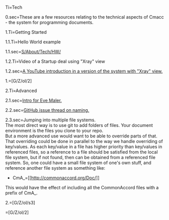 Ti=Tech


0.sec=These are a few resources relating to the technical aspects of Cmacc - the system for programming documents. 

1.Ti=Getting Started

1.1.Ti=Hello World example

1.1.sec=<a href="index.php?action=list&file=S/About/Tech/HW/">S/About/Tech/HW/</a>

1.2.Ti=Video of a Startup deal using "Xray" view

1.2.sec=<a href="https://www.youtube.com/watch?v=4ZfsyTPYFIA">A YouTube introduction in a version of the system with "Xray" view.</a>

1.=[G/Z/ol/2]

2.Ti=Advanced

2.1.sec=<a href="https://github.com/CommonAccord/Cmacc-Org/issues/10">Intro for Eve Maler.</a>

2.2.sec=<a href="https://github.com/CommonAccord/Site-Org/issues/38">GitHub issue thread on naming.</a>

2.3.sec=Jumping into multiple file systems.  <br>The most direct way is to use git to add folders of files. Your document environment is the files you clone to your repo.  <br>But a more advanced use would want to be able to override parts of that.  That overriding could be done in parallel to the way we handle overriding of key/values.  As each key/value in a file has higher priority than key/values in referenced files, so a reference to a file should be satisfied from the local file system, but if not found, then can be obtained from a referenced file system.  So, one could have a small file system of one's own stuff, and reference another file system as something like:<ul><li>CmA_=[[http://commonaccord.org/Doc/]]</ul>This would have the effect of including all the CommonAccord files with a prefix of CmA_.  

2.=[G/Z/ol/s3]
  
=[G/Z/ol/2]